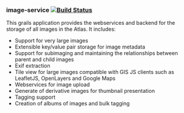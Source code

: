 ### image-service   [![Build Status](https://travis-ci.org/AtlasOfLivingAustralia/image-service.svg?branch=master)](https://travis-ci.org/AtlasOfLivingAustralia/image-service)

This grails application provides the webservices and backend for the storage of all images in the Atlas.
It includes:

* Support for very large images
* Extensible key/value pair storage for image metadata
* Support for subimaging and maintaining the relationships between parent and child images
* Exif extraction
* Tile view for large images compatible with GIS JS clients such as LeafletJS, OpenLayers and Google Maps
* Webservices for image upload
* Generate of derivative images for thumbnail presentation
* Tagging support
* Creation of albums of images and bulk tagging
